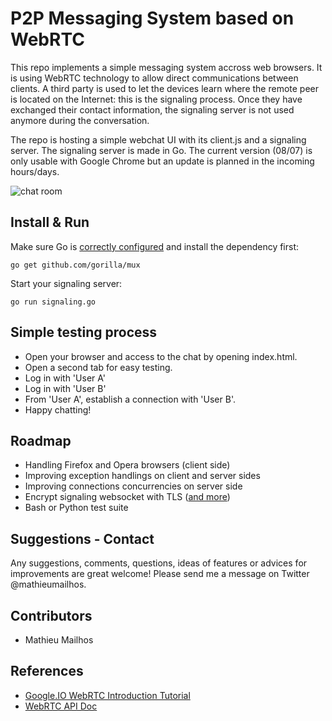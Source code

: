 # P2P Messaging System based on WebRTCThis repo implements a simple messaging system accross web browsers. It is using WebRTC technology to allow direct communications between clients.A third party is used to let the devices learn where the remote peer is located on the Internet: this is the signaling process. Once they have exchanged their contact information, the signaling server is not used anymore during the conversation.The repo is hosting a simple webchat UI with its client.js and a signaling server. The signaling server is made in Go. The current version (08/07) is only usable with Google Chrome but an update is planned in the incoming hours/days. ![chat room](https://cloud.githubusercontent.com/assets/5645869/16680860/673b120a-44a6-11e6-8d65-1d3c8c384034.png)## Install & RunMake sure Go is [correctly configured](https://golang.org/doc/install) and install the dependency first:```go get github.com/gorilla/mux```Start your signaling server:```go run signaling.go```## Simple testing process* Open your browser and access to the chat by opening index.html. * Open a second tab for easy testing.* Log in with 'User A'* Log in with 'User B'* From 'User A', establish a connection with 'User B'.* Happy chatting!## Roadmap* Handling Firefox and Opera browsers (client side)* Improving exception handlings on client and server sides* Improving connections concurrencies on server side* Encrypt signaling websocket with TLS ([and more](http://webrtc-security.github.io/)) * Bash or Python test suite## Suggestions - ContactAny suggestions, comments, questions, ideas of features or advices for improvements are great welcome! Please send me a message on Twitter @mathieumailhos.## Contributors- Mathieu Mailhos## References - [Google.IO WebRTC Introduction Tutorial](https://www.youtube.com/watch?v=5ci91dfKCyc)- [WebRTC API Doc](http://docs.webplatform.org/wiki/apis/webrtc)